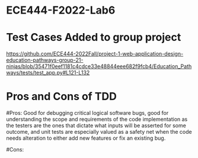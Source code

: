 # ECE444-F2022-Lab6




# Test Cases Added to group project 

https://github.com/ECE444-2022Fall/project-1-web-application-design-education-pathways-group-21-ninjas/blob/35471f0eef1181c4cdce33e48844eee682f9fcb4/Education_Pathways/tests/test_app.py#L121-L132

# Pros and Cons of TDD 

#Pros: Good for debugging critical logical software bugs, good for understanding the scope and requirements of the code implementation as the testers are the ones that dictate what inputs will be asserted for some outcome, and unit tests are especially valued as a safety net when the code needs alteration to either add new features or fix an existing bug.

#Cons: 
